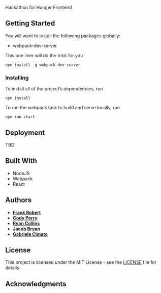Hackathon for Hunger Frontend

## Getting Started
You will want to install the following packages globally: 
* webpack-dev-server

This one liner will do the trick for you
```
npm install -g webpack-dev-server
```

### Installing
To install all of the project’s dependencies, run
```
npm install
```
To run the webpack task to build and serve locally, run
```
npm run start
```

## Deployment
TBD

## Built With
* NodeJS
* Webpack
* React

## Authors

* **[Frank Robert](https://github.com/OfficialPhrank)**
* **[Cody Perry](https://github.com/cperry24)**
* **[Ryan Collins](https://github.com/RyanCCollins)**
* **[Jacob Bryan](https://github.com/bryanj4)**
* **[Gabriele Cimato](https://github.com/Gabri3l)**

## License

This project is licensed under the MIT License - see the [LICENSE](LICENSE) file for details

## Acknowledgments


